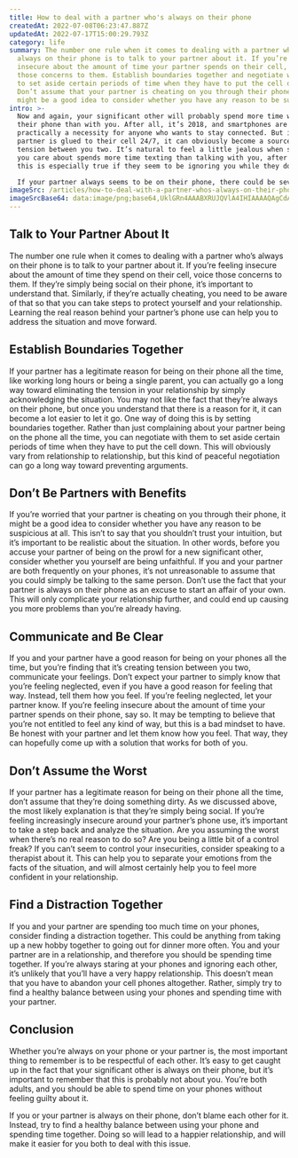 ```yaml
---
title: How to deal with a partner who's always on their phone
createdAt: 2022-07-08T06:23:47.887Z
updatedAt: 2022-07-17T15:00:29.793Z
category: life
summary: The number one rule when it comes to dealing with a partner who’s
  always on their phone is to talk to your partner about it. If you’re feeling
  insecure about the amount of time your partner spends on their cell, voice
  those concerns to them. Establish boundaries together and negotiate with them
  to set aside certain periods of time when they have to put the cell down.
  Don’t assume that your partner is cheating on you through their phone, it
  might be a good idea to consider whether you have any reason to be suspicious.
intro: >-
  Now and again, your significant other will probably spend more time with
  their phone than with you. After all, it’s 2018, and smartphones are
  practically a necessity for anyone who wants to stay connected. But if your
  partner is glued to their cell 24/7, it can obviously become a source of
  tension between you two. It’s natural to feel a little jealous when someone
  you care about spends more time texting than talking with you, after all. And
  this is especially true if they seem to be ignoring you while they do so.

  If your partner always seems to be on their phone, there could be several explanations — from an online affair to simply being an avid social media user. Regardless of the reasons why your partner might spend so much time on their phone, though, the way that you react definitely matters. Being insecure and accusatory about something as innocent as checking messages isn’t likely to lead anywhere positive, after all. Here are some tips for dealing with a partner who’s always on their phone:
imageSrc: /articles/how-to-deal-with-a-partner-whos-always-on-their-phone.png
imageSrcBase64: data:image/png;base64,UklGRn4AAABXRUJQVlA4IHIAAAAQAgCdASoKAAoAAUAmJQBYdiL5oUAT9D4AAP70FIPRzV/uF6P2EHo5i6s+D1eMbtoeohTeJ4Ifh/wtPAkq0Bilb5ExKxOnGdaX0m7/e9oK/5QadSB7i+rhT8f0g8J55rsf9v/291l/5dpU+JemgAh4AAA=
---
```


## Talk to Your Partner About It

The number one rule when it comes to dealing with a partner who’s always on their phone is to talk to your partner about it. If you’re feeling insecure about the amount of time they spend on their cell, voice those concerns to them. If they’re simply being social on their phone, it’s important to understand that. Similarly, if they’re actually cheating, you need to be aware of that so that you can take steps to protect yourself and your relationship. Learning the real reason behind your partner’s phone use can help you to address the situation and move forward.

## Establish Boundaries Together

If your partner has a legitimate reason for being on their phone all the time, like working long hours or being a single parent, you can actually go a long way toward eliminating the tension in your relationship by simply acknowledging the situation. You may not like the fact that they’re always on their phone, but once you understand that there is a reason for it, it can become a lot easier to let it go.
One way of doing this is by setting boundaries together. Rather than just complaining about your partner being on the phone all the time, you can negotiate with them to set aside certain periods of time when they have to put the cell down. This will obviously vary from relationship to relationship, but this kind of peaceful negotiation can go a long way toward preventing arguments.

## Don’t Be Partners with Benefits

If you’re worried that your partner is cheating on you through their phone, it might be a good idea to consider whether you have any reason to be suspicious at all. This isn’t to say that you shouldn’t trust your intuition, but it’s important to be realistic about the situation.
In other words, before you accuse your partner of being on the prowl for a new significant other, consider whether you yourself are being unfaithful. If you and your partner are both frequently on your phones, it’s not unreasonable to assume that you could simply be talking to the same person.
Don’t use the fact that your partner is always on their phone as an excuse to start an affair of your own. This will only complicate your relationship further, and could end up causing you more problems than you’re already having.

## Communicate and Be Clear

If you and your partner have a good reason for being on your phones all the time, but you’re finding that it’s creating tension between you two, communicate your feelings. Don’t expect your partner to simply know that you’re feeling neglected, even if you have a good reason for feeling that way. Instead, tell them how you feel.
If you’re feeling neglected, let your partner know. If you’re feeling insecure about the amount of time your partner spends on their phone, say so. It may be tempting to believe that you’re not entitled to feel any kind of way, but this is a bad mindset to have. Be honest with your partner and let them know how you feel. That way, they can hopefully come up with a solution that works for both of you.

## Don’t Assume the Worst

If your partner has a legitimate reason for being on their phone all the time, don’t assume that they’re doing something dirty. As we discussed above, the most likely explanation is that they’re simply being social.
If you’re feeling increasingly insecure around your partner’s phone use, it’s important to take a step back and analyze the situation. Are you assuming the worst when there’s no real reason to do so? Are you being a little bit of a control freak?
If you can’t seem to control your insecurities, consider speaking to a therapist about it. This can help you to separate your emotions from the facts of the situation, and will almost certainly help you to feel more confident in your relationship.

## Find a Distraction Together

If you and your partner are spending too much time on your phones, consider finding a distraction together. This could be anything from taking up a new hobby together to going out for dinner more often.
You and your partner are in a relationship, and therefore you should be spending time together. If you’re always staring at your phones and ignoring each other, it’s unlikely that you’ll have a very happy relationship.
This doesn’t mean that you have to abandon your cell phones altogether. Rather, simply try to find a healthy balance between using your phones and spending time with your partner.

## Conclusion

Whether you’re always on your phone or your partner is, the most important thing to remember is to be respectful of each other. It’s easy to get caught up in the fact that your significant other is always on their phone, but it’s important to remember that this is probably not about you. You’re both adults, and you should be able to spend time on your phones without feeling guilty about it.

If you or your partner is always on their phone, don’t blame each other for it. Instead, try to find a healthy balance between using your phone and spending time together. Doing so will lead to a happier relationship, and will make it easier for you both to deal with this issue.
